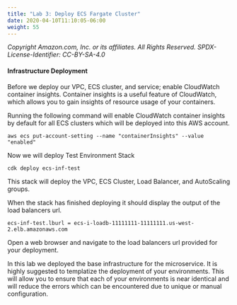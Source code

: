 ```yaml
---
title: "Lab 3: Deploy ECS Fargate Cluster"
date: 2020-04-10T11:10:05-06:00
weight: 55
---
```


_Copyright Amazon.com, Inc. or its affiliates. All Rights Reserved. SPDX-License-Identifier: CC-BY-SA-4.0_

#### Infrastructure Deployment

Before we deploy our VPC, ECS cluster, and service; enable CloudWatch container insights.
Container insights is a useful feature of CloudWatch, which allows you to gain insights of resource usage of your containers.

Running the following command will enable CloudWatch container insights by default for all ECS clusters which will be deployed into this AWS account.

    aws ecs put-account-setting --name "containerInsights" --value "enabled"
    
Now we will deploy Test Environment Stack

    cdk deploy ecs-inf-test
    
This stack will deploy the VPC, ECS Cluster, Load Balancer, and AutoScaling groups.

When the stack has finished deploying it should display the output of the load balancers url.
    
    ecs-inf-test.lburl = ecs-i-loadb-11111111-11111111.us-west-2.elb.amazonaws.com
    
Open a web browser and navigate to the load balancers url provided for your deployment.

In this lab we deployed the base infrastructure for the microservice. It is highly suggested to templatize the deployment of your environments. This will allow you to ensure that each of your environments is near identical and will reduce the errors which can be encountered due to unique or manual configuration. 
